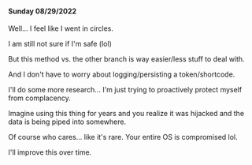 #### Sunday 08/29/2022

Well... I feel like I went in circles.

I am still not sure if I'm safe (lol)

But this method vs. the other branch is way easier/less stuff to deal with.

And I don't have to worry about logging/persisting a token/shortcode.

I'll do some more research... I'm just trying to proactively protect myself from complacency.

Imagine using this thing for years and you realize it was hijacked and the data is being piped into somewhere.

Of course who cares... like it's rare. Your entire OS is compromised lol.

I'll improve this over time.